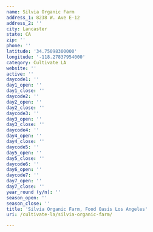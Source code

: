 ```yaml
---
name: Silvia Organic Farm
address_1: 8238 W. Ave E-12
address_2: ''
city: Lancaster
state: CA
zip: ''
phone: ''
latitude: '34.75098300000'
longitude: '-118.27837954000'
category: Cultivate LA
website: ''
active: ''
daycode1: ''
day1_open: ''
day1_close: ''
daycode2: ''
day2_open: ''
day2_close: ''
daycode3: ''
day3_open: ''
day3_close: ''
daycode4: ''
day4_open: ''
day4_close: ''
daycode5: ''
day5_open: ''
day5_close: ''
daycode6: ''
day6_open: ''
daycode7: ''
day7_open: ''
day7_close: ''
year_round (y/n): ''
season_open: ''
season_close: ''
title: 'Silvia Organic Farm, Food Oasis Los Angeles'
uri: /cultivate-la/silvia-organic-farm/

---
```

